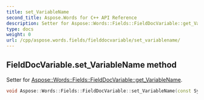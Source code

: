 ```yaml
---
title: set_VariableName
second_title: Aspose.Words for C++ API Reference
description: Setter for Aspose::Words::Fields::FieldDocVariable::get_VariableName. 
type: docs
weight: 0
url: /cpp/aspose.words.fields/fielddocvariable/set_variablename/
---
```

## FieldDocVariable.set_VariableName method


Setter for [Aspose::Words::Fields::FieldDocVariable::get_VariableName](../get_variablename/).

```cpp
void Aspose::Words::Fields::FieldDocVariable::set_VariableName(const System::String &value)
```

